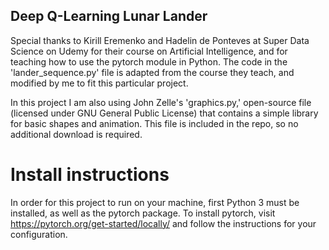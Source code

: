 ## Deep Q-Learning Lunar Lander

Special thanks to Kirill Eremenko and Hadelin de Ponteves at Super Data Science on Udemy for their course on Artificial Intelligence, and for teaching how to use the pytorch module in Python. The code in the 'lander_sequence.py' file is adapted from the course they teach, and modified by me to fit this particular project.  

In this project I am also using John Zelle's 'graphics.py,' open-source file (licensed under GNU General Public License) that contains a simple library for basic shapes and animation. This file is included in the repo, so no additional download is required.

# Install instructions
In order for this project to run on your machine, first Python 3 must be installed, as well as the pytorch package. To install pytorch, visit https://pytorch.org/get-started/locally/ and follow the instructions for your configuration. 
